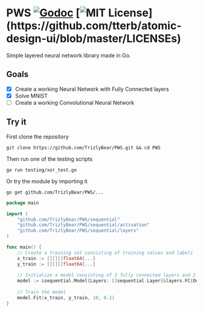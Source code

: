# PWS [![Godoc](https://godoc.org/github.com/TrizlyBear/PWS?status.svg)](https://godoc.org/github.com/TrizlyBear/PWS) [![MIT License](https://img.shields.io/apm/l/atomic-design-ui.svg?)](https://github.com/tterb/atomic-design-ui/blob/master/LICENSEs)
Simple layered neural network library made in Go.

## Goals
- [x] Create a working Neural Network with Fully Connected layers
- [x] Solve MNIST
- [ ] Create a working Convolutional Neural Network

## Try it

First clone the repository
```shell
git clone https://github.com/TrizlyBear/PWS.git && cd PWS
```
Then run one of the testing scripts
```shell
go run testing/xor_test.go
```

Or try the module by importing it

```shell
go get github.com/TrizlyBear/PWS/...
```

```go
package main

import (
	"github.com/TrizlyBear/PWS/sequential"
	"github.com/TrizlyBear/PWS/sequential/activation"
	"github.com/TrizlyBear/PWS/sequential/layers"
)

func main() {
	// Create a training set consisting of training values and labels
	x_train := [][][]float64{...}
	y_train := [][][]float64{...}
	
	// Initialize a model consisting of 2 fully connected layers and 2 activation layers
	model := &sequential.Model{Layers: []sequential.Layer{&layers.FC{Out: 10}, &activation.Tanh{}, &layers.FC{Out: 1}, &activation.Tanh{}}}
	
	// Train the model
	model.Fit(x_train, y_train, 10, 0.1)
}
```
